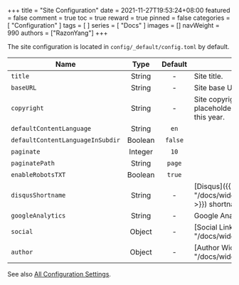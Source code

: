 +++
title = "Site Configuration"
date = 2021-11-27T19:53:24+08:00
featured = false
comment = true
toc = true
reward = true
pinned = false
categories = [
  "Configuration"
]
tags = [
]
series = [
  "Docs"
]
images = []
navWeight = 990
authors = ["RazonYang"]
+++

The site configuration is located in `config/_default/config.toml` by default.

<!--more-->

| Name | Type | Default | Description
|---|:-:|:-:|---
| `title` | String | - | Site title.
| `baseURL` | String | - | Site base URL.
| `copyright` | String | - | Site copyright. The `{year}` placeholder will be replaced with this year.
| `defaultContentLanguage` | String | `en` |
| `defaultContentLanguageInSubdir` | Boolean | `false` |
| `paginate` | Integer | `10` |
| `paginatePath` | String | `page` |
| `enableRobotsTXT` | Boolean | `true` |
| `disqusShortname` | String | - | [Disqus]({{< ref "/docs/widgets/comments#disqus" >}}) shortname.
| `googleAnalytics` | String | - | Google Analytics.
| `social` | Object | - | [Social Links]({{< ref "/docs/widgets/social-links" >}}).
| `author` | Object | - | [Author Widget]({{< ref "/docs/widgets/author" >}}).

See also [All Configuration Settings](https://gohugo.io/getting-started/configuration/#all-configuration-settings).
